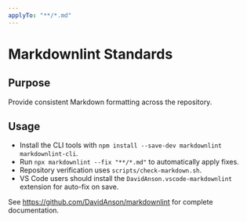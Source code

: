 ```yaml
---
applyTo: "**/*.md"
---
```


# Markdownlint Standards

## Purpose

Provide consistent Markdown formatting across the repository.

## Usage

- Install the CLI tools with `npm install --save-dev markdownlint markdownlint-cli`.
- Run `npx markdownlint --fix "**/*.md"` to automatically apply fixes.
- Repository verification uses `scripts/check-markdown.sh`.
- VS Code users should install the `DavidAnson.vscode-markdownlint` extension for auto-fix on save.

See <https://github.com/DavidAnson/markdownlint> for complete documentation.
